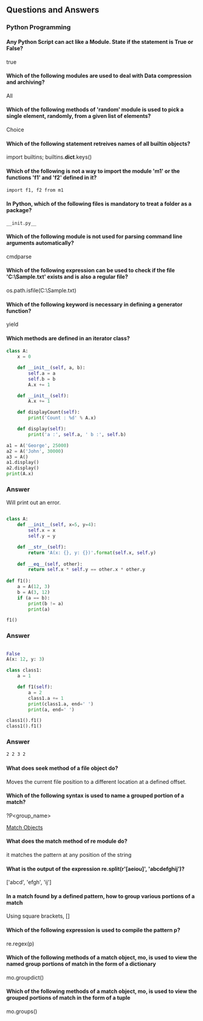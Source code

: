 
## Questions and Answers

### Python Programming

#### Any Python Script can act like a Module. State if the statement is True or False?

true

#### Which of the following modules are used to deal with Data compression and archiving?

All

#### Which of the following methods of 'random' module is used to pick a single element, randomly, from a given list of elements?

Choice

#### Which of the following statement retreives names of all builtin objects?

import builtins; builtins.__dict__.keys()

#### Which of the following is not a way to import the module 'm1' or the functions 'f1' and 'f2' defined in it?

```
import f1, f2 from m1
```

#### In Python, which of the following files is mandatory to treat a folder as a package?

```
__init.py__
```

#### Which of the following module is not used for parsing command line arguments automatically?
cmdparse 

#### Which of the following expression can be used to check if the file 'C:\Sample.txt' exists and is also a regular file?
os.path.isfile(C:\Sample.txt)

#### Which of the following keyword is necessary in defining a generator function?
yield

#### Which methods are defined in an iterator class?

```python
class A:
    x = 0

    def __init__(self, a, b):
        self.a = a
        self.b = b
        A.x += 1

    def __init__(self):
        A.x += 1

    def displayCount(self):
        print('Count : %d' % A.x)

    def display(self):
        print('a :', self.a, ' b :', self.b)

a1 = A('George', 25000)
a2 = A('John', 30000)
a3 = A()
a1.display()
a2.display()
print(A.x)
```

### Answer
Will print out an error.

```python

class A:
    def __init__(self, x=5, y=4):
        self.x = x
        self.y = y

    def __str__(self):
        return 'A(x: {}, y: {})'.format(self.x, self.y)
        
    def __eq__(self, other):
        return self.x * self.y == other.x * other.y
     
def f1():
    a = A(12, 3)
    b = A(3, 12)
    if (a == b):
        print(b != a)
        print(a)

f1()
```


### Answer

```python

False
A(x: 12, y: 3)

```

```python
class class1:
    a = 1

    def f1(self):
        a = 2
        class1.a += 1
        print(class1.a, end=' ')
        print(a, end=' ')

class1().f1()
class1().f1()

```

### Answer

```txt
2 2 3 2
```

#### What does seek method of a file object do?

Moves the current file position to a different location at a defined offset.

#### Which of the following syntax is used to name a grouped portion of a match?

?P<group_name>

[Match Objects](https://docs.python.org/2.0/lib/match-objects.html)

#### What does the match method of re module do?

it matches the pattern at any position of the string


#### What is the output of the expression re.split(r'[aeiou]', 'abcdefghij')?

['abcd', 'efgh', 'ij']

#### In a match found by a defined pattern, how to group various portions of a match

Using square brackets, []

#### Which of the following expression is used to compile the pattern p?

re.regex(p)

#### Which of the following methods of a match object, mo, is used to view the named group portions of match in the form of a dictionary

mo.groupdict()

#### Which of the following methods of a match object, mo, is used to view the grouped portions of match in the form of a tuple

mo.groups()





